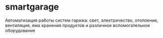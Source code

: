 # smartgarage
Автоматизация работы систем гаража: свет, электричество, отопление, вентиляция, яма хранения продуктов и различное вспомогательное оборудование
